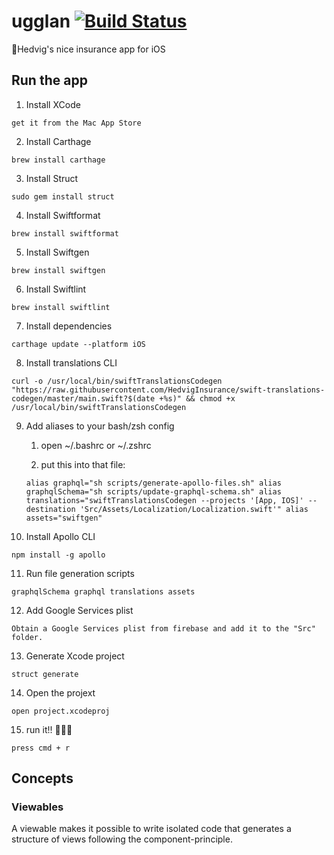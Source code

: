 # ugglan [![Build Status](https://app.bitrise.io/app/99ca525f2bb31deb/status.svg?token=Jdifn0M6-BB_sCWW3lzYdQ&branch=master)](https://app.bitrise.io/app/99ca525f2bb31deb)

🦉Hedvig's nice insurance app for iOS

## Run the app

1. Install XCode

`get it from the Mac App Store`

2. Install Carthage

`brew install carthage`

3. Install Struct

`sudo gem install struct`

4. Install Swiftformat

`brew install swiftformat`

5. Install Swiftgen

`brew install swiftgen`

6. Install Swiftlint

`brew install swiftlint`

7. Install dependencies

`carthage update --platform iOS`

8. Install translations CLI

`curl -o /usr/local/bin/swiftTranslationsCodegen "https://raw.githubusercontent.com/HedvigInsurance/swift-translations-codegen/master/main.swift?$(date +%s)" && chmod +x /usr/local/bin/swiftTranslationsCodegen`

9. Add aliases to your bash/zsh config

   1. open ~/.bashrc or ~/.zshrc

   2. put this into that file:

   `alias graphql="sh scripts/generate-apollo-files.sh" alias graphqlSchema="sh scripts/update-graphql-schema.sh" alias translations="swiftTranslationsCodegen --projects '[App, IOS]' --destination 'Src/Assets/Localization/Localization.swift'" alias assets="swiftgen"`

10. Install Apollo CLI

`npm install -g apollo`

11. Run file generation scripts

`graphqlSchema graphql translations assets`

12. Add Google Services plist

`Obtain a Google Services plist from firebase and add it to the "Src" folder.`

13. Generate Xcode project

`struct generate`

14. Open the projext

`open project.xcodeproj`

15. run it!! 🏃🏻‍♂️

`press cmd + r`

## Concepts

### Viewables

A viewable makes it possible to write isolated code that generates a structure of views following the component-principle.
